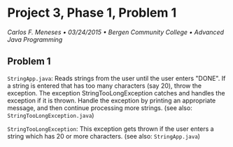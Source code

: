 # Project 3, Phase 1, Problem 1
*Carlos F. Meneses • 03/24/2015 • Bergen Community College • Advanced Java Programming*

## Problem 1
`StringApp.java`: Reads strings from the user until the user enters "DONE". If a string is entered that has too many characters (say 20), throw the exception. The exception StringTooLongException catches and handles the exception if it is thrown. Handle the exception by printing an appropriate message, and then continue processing more strings. (see also: `StringTooLongException.java`)

`StringTooLongException`: This exception gets thrown if the user enters a string which has 20 or more characters. (see also: `StringApp.java`)
